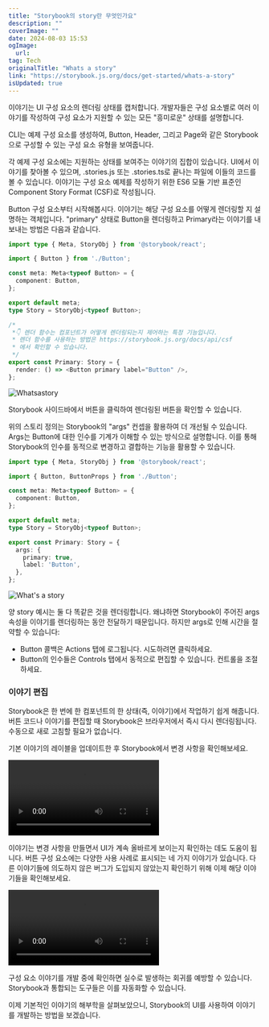 ```yaml
---
title: "Storybook의 story란 무엇인가요"
description: ""
coverImage: ""
date: 2024-08-03 15:53
ogImage: 
  url: 
tag: Tech
originalTitle: "Whats a story"
link: "https://storybook.js.org/docs/get-started/whats-a-story"
isUpdated: true
---
```







이야기는 UI 구성 요소의 렌더링 상태를 캡처합니다. 개발자들은 구성 요소별로 여러 이야기를 작성하여 구성 요소가 지원할 수 있는 모든 "흥미로운" 상태를 설명합니다.

CLI는 예제 구성 요소를 생성하여, Button, Header, 그리고 Page와 같은 Storybook으로 구성할 수 있는 구성 요소 유형을 보여줍니다.

각 예제 구성 요소에는 지원하는 상태를 보여주는 이야기의 집합이 있습니다. UI에서 이야기를 찾아볼 수 있으며, .stories.js 또는 .stories.ts로 끝나는 파일에 이들의 코드를 볼 수 있습니다. 이야기는 구성 요소 예제를 작성하기 위한 ES6 모듈 기반 표준인 Component Story Format (CSF)로 작성됩니다.

Button 구성 요소부터 시작해봅시다. 이야기는 해당 구성 요소를 어떻게 렌더링할 지 설명하는 객체입니다. "primary" 상태로 Button을 렌더링하고 Primary라는 이야기를 내보내는 방법은 다음과 같습니다.



```typescript
import type { Meta, StoryObj } from '@storybook/react';

import { Button } from './Button';

const meta: Meta<typeof Button> = {
  component: Button,
};

export default meta;
type Story = StoryObj<typeof Button>;

/*
 *👇 렌더 함수는 컴포넌트가 어떻게 렌더링되는지 제어하는 특정 기능입니다.
 * 렌더 함수를 사용하는 방법은 https://storybook.js.org/docs/api/csf
 * 에서 확인할 수 있습니다.
 */
export const Primary: Story = {
  render: () => <Button primary label="Button" />,
};
```

![Whatsastory](/assets/img/Whatsastory_0.png)

Storybook 사이드바에서 버튼을 클릭하여 렌더링된 버튼을 확인할 수 있습니다.

위의 스토리 정의는 Storybook의 "args" 컨셉을 활용하여 더 개선될 수 있습니다. Args는 Button에 대한 인수를 기계가 이해할 수 있는 방식으로 설명합니다. 이를 통해 Storybook의 인수를 동적으로 변경하고 결합하는 기능을 활용할 수 있습니다.



```typescript
import type { Meta, StoryObj } from '@storybook/react';

import { Button, ButtonProps } from './Button';

const meta: Meta<typeof Button> = {
  component: Button,
};

export default meta;
type Story = StoryObj<typeof Button>;

export const Primary: Story = {
  args: {
    primary: true,
    label: 'Button',
  },
};
```

![What's a story](/assets/img/Whatsastory_1.png)

양 story 예시는 둘 다 똑같은 것을 렌더링합니다. 왜냐하면 Storybook이 주어진 args 속성을 이야기를 렌더링하는 동안 전달하기 때문입니다. 하지만 args로 인해 시간을 절약할 수 있습니다:

- Button 콜백은 Actions 탭에 로그됩니다. 시도하려면 클릭하세요.
- Button의 인수들은 Controls 탭에서 동적으로 편집할 수 있습니다. 컨트롤을 조절하세요.



### 이야기 편집

Storybook은 한 번에 한 컴포넌트의 한 상태(즉, 이야기)에서 작업하기 쉽게 해줍니다. 버튼 코드나 이야기를 편집할 때 Storybook은 브라우저에서 즉시 다시 렌더링됩니다. 수동으로 새로 고침할 필요가 없습니다.

기본 이야기의 레이블을 업데이트한 후 Storybook에서 변경 사항을 확인해보세요.

<video autoplay playsinline loop>
  <source src="@source/docs/Tech/2024-04-07-Whatsastory/img/Whatsastory_0.mp4" type="video/mp4">
</video>




이야기는 변경 사항을 만들면서 UI가 계속 올바르게 보이는지 확인하는 데도 도움이 됩니다. 버튼 구성 요소에는 다양한 사용 사례로 표시되는 네 가지 이야기가 있습니다. 다른 이야기들에 의도하지 않은 버그가 도입되지 않았는지 확인하기 위해 이제 해당 이야기들을 확인해보세요.

<video autoplay playsinline loop>
  <source src="@source/docs/Tech/2024-04-07-Whatsastory/img/Whatsastory_1.mp4" type="video/mp4">
</video>

구성 요소 이야기를 개발 중에 확인하면 실수로 발생하는 회귀를 예방할 수 있습니다. Storybook과 통합되는 도구들은 이를 자동화할 수 있습니다.

이제 기본적인 이야기의 해부학을 살펴보았으니, Storybook의 UI를 사용하여 이야기를 개발하는 방법을 보겠습니다.